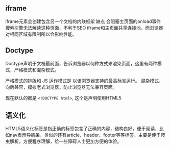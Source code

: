 ## iframe
iframe元素会创建包含另一个文档的内联框架
缺点
会阻塞主页面的onload事件
搜索引擎无法解读这种页面，不利于SEO
iframe和主页面共享连接池，而浏览器对相同区域有限制所以会影响性能。

## Doctype
Doctype声明于文档最前面，告诉浏览器以何种方式来渲染页面，这里有两种模式，严格模式和混杂模式。

严格模式的排版和 JS 运作模式是 以该浏览器支持的最高标准运行。
混杂模式，向后兼容，模拟老式浏览器，防止浏览器无法兼容页面。

现在默认的都是 `<!DOCTYPE html>`, 这个是声明使用HTML5

## 语义化
HTML5语义化标签是指正确的标签包含了正确的内容，结构良好，便于阅读，比如nav表示导航条，类似的还有article、header、footer等等标签。主要是便于爬虫解析，方便程序理解，给一些障碍人士更加方便的体验。